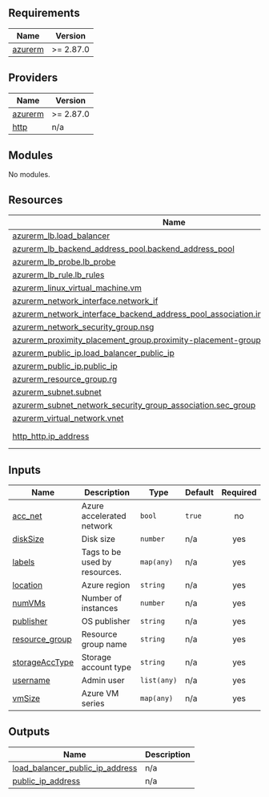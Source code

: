 ## Requirements

| Name | Version |
|------|---------|
| <a name="requirement_azurerm"></a> [azurerm](#requirement\_azurerm) | >= 2.87.0 |

## Providers

| Name | Version |
|------|---------|
| <a name="provider_azurerm"></a> [azurerm](#provider\_azurerm) | >= 2.87.0 |
| <a name="provider_http"></a> [http](#provider\_http) | n/a |

## Modules

No modules.

## Resources

| Name | Type |
|------|------|
| [azurerm_lb.load_balancer](https://registry.terraform.io/providers/hashicorp/azurerm/latest/docs/resources/lb) | resource |
| [azurerm_lb_backend_address_pool.backend_address_pool](https://registry.terraform.io/providers/hashicorp/azurerm/latest/docs/resources/lb_backend_address_pool) | resource |
| [azurerm_lb_probe.lb_probe](https://registry.terraform.io/providers/hashicorp/azurerm/latest/docs/resources/lb_probe) | resource |
| [azurerm_lb_rule.lb_rules](https://registry.terraform.io/providers/hashicorp/azurerm/latest/docs/resources/lb_rule) | resource |
| [azurerm_linux_virtual_machine.vm](https://registry.terraform.io/providers/hashicorp/azurerm/latest/docs/resources/linux_virtual_machine) | resource |
| [azurerm_network_interface.network_if](https://registry.terraform.io/providers/hashicorp/azurerm/latest/docs/resources/network_interface) | resource |
| [azurerm_network_interface_backend_address_pool_association.interface_association](https://registry.terraform.io/providers/hashicorp/azurerm/latest/docs/resources/network_interface_backend_address_pool_association) | resource |
| [azurerm_network_security_group.nsg](https://registry.terraform.io/providers/hashicorp/azurerm/latest/docs/resources/network_security_group) | resource |
| [azurerm_proximity_placement_group.proximity-placement-group](https://registry.terraform.io/providers/hashicorp/azurerm/latest/docs/resources/proximity_placement_group) | resource |
| [azurerm_public_ip.load_balancer_public_ip](https://registry.terraform.io/providers/hashicorp/azurerm/latest/docs/resources/public_ip) | resource |
| [azurerm_public_ip.public_ip](https://registry.terraform.io/providers/hashicorp/azurerm/latest/docs/resources/public_ip) | resource |
| [azurerm_resource_group.rg](https://registry.terraform.io/providers/hashicorp/azurerm/latest/docs/resources/resource_group) | resource |
| [azurerm_subnet.subnet](https://registry.terraform.io/providers/hashicorp/azurerm/latest/docs/resources/subnet) | resource |
| [azurerm_subnet_network_security_group_association.sec_group](https://registry.terraform.io/providers/hashicorp/azurerm/latest/docs/resources/subnet_network_security_group_association) | resource |
| [azurerm_virtual_network.vnet](https://registry.terraform.io/providers/hashicorp/azurerm/latest/docs/resources/virtual_network) | resource |
| [http_http.ip_address](https://registry.terraform.io/providers/hashicorp/http/latest/docs/data-sources/http) | data source |

## Inputs

| Name | Description | Type | Default | Required |
|------|-------------|------|---------|:--------:|
| <a name="input_acc_net"></a> [acc\_net](#input\_acc\_net) | Azure accelerated network | `bool` | `true` | no |
| <a name="input_diskSize"></a> [diskSize](#input\_diskSize) | Disk size | `number` | n/a | yes |
| <a name="input_labels"></a> [labels](#input\_labels) | Tags to be used by resources. | `map(any)` | n/a | yes |
| <a name="input_location"></a> [location](#input\_location) | Azure region | `string` | n/a | yes |
| <a name="input_numVMs"></a> [numVMs](#input\_numVMs) | Number of instances | `number` | n/a | yes |
| <a name="input_publisher"></a> [publisher](#input\_publisher) | OS publisher | `string` | n/a | yes |
| <a name="input_resource_group"></a> [resource\_group](#input\_resource\_group) | Resource group name | `string` | n/a | yes |
| <a name="input_storageAccType"></a> [storageAccType](#input\_storageAccType) | Storage account type | `string` | n/a | yes |
| <a name="input_username"></a> [username](#input\_username) | Admin user | `list(any)` | n/a | yes |
| <a name="input_vmSize"></a> [vmSize](#input\_vmSize) | Azure VM series | `map(any)` | n/a | yes |

## Outputs

| Name | Description |
|------|-------------|
| <a name="output_load_balancer_public_ip_address"></a> [load\_balancer\_public\_ip\_address](#output\_load\_balancer\_public\_ip\_address) | n/a |
| <a name="output_public_ip_address"></a> [public\_ip\_address](#output\_public\_ip\_address) | n/a |
